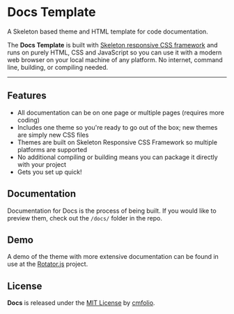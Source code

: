 # Docs Template  
A Skeleton based theme and HTML template for code documentation.

The __Docs Template__ is built with [Skeleton responsive CSS framework](http://www.getskeleton.con) and runs on purely HTML, CSS and JavaScript so you can use it with a modern web browser on your local machine of any platform. No internet, command line, building, or compiling needed.

---

## Features  

- All documentation can be on one page or multiple pages (requires more coding)
- Includes one theme so you're ready to go out of the box; new themes are simply new CSS files
- Themes are built on Skeleton Responsive CSS Framework so multiple platforms are supported
- No additional compiling or building means you can package it directly with your project
- Gets you set up quick!

## Documentation

Documentation for Docs is the process of being built. If you would like to preview them, check out the `/docs/` folder in the repo.

## Demo

A demo of the theme with more extensive documentation can be found in use at the [Rotator.js](http://web.cmfolio.com/projects/rotator/) project.


## License

__Docs__ is released under the [MIT License](http://web.cmfolio.com/projects/docs-template/#license) by [cmfolio](http://web.cmfolio.com).